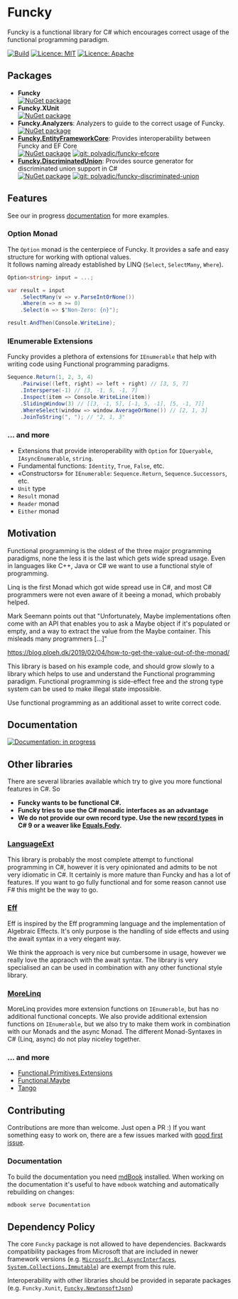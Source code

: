 # Funcky

Funcky is a functional library for C# which encourages correct usage of the functional programming paradigm.

[![Build](https://github.com/polyadic/funcky/workflows/Build/badge.svg)](https://github.com/messerli-informatik-ag/funcky/actions?query=workflow%3ABuild)
[![Licence: MIT](https://img.shields.io/badge/licence-MIT-green)](https://raw.githubusercontent.com/polyadic/funcky/main/LICENSE-MIT)
[![Licence: Apache](https://img.shields.io/badge/licence-Apache-green)](https://raw.githubusercontent.com/polyadic/funcky/main/LICENSE-Apache)

## Packages

* **Funcky** \
  [![NuGet package](https://buildstats.info/nuget/Funcky)](https://www.nuget.org/packages/Funcky)
* **Funcky.XUnit** \
  [![NuGet package](https://buildstats.info/nuget/Funcky.XUnit)](https://www.nuget.org/packages/Funcky.XUnit)
* **Funcky.Analyzers**: Analyzers to guide to the correct usage of Funcky. \
  [![NuGet package](https://buildstats.info/nuget/Funcky.Analyzers)](https://www.nuget.org/packages/Funcky.Analyzers)
* **[Funcky.EntityFrameworkCore](https://github.com/polyadic/funcky-efcore)**: Provides interoperability between Funcky and EF Core \
  [![NuGet package](https://buildstats.info/nuget/Funcky.EntityFrameworkCore)](https://www.nuget.org/packages/Funcky.EntityFrameworkCore)
  [![git: polyadic/funcky-efcore](https://img.shields.io/badge/git-polyadic%2Ffuncky--efcore-blue)](https://github.com/polyadic/funcky-efcore)
* **[Funcky.DiscriminatedUnion](https://github.com/polyadic/funcky-discriminated-union)**: Provides source generator for discriminated union support in C# \
  [![NuGet package](https://buildstats.info/nuget/Funcky.DiscriminatedUnion)](https://www.nuget.org/packages/Funcky.DiscriminatedUnion)
  [![git: polyadic/funcky-discriminated-union](https://img.shields.io/badge/git-polyadic%2Ffuncky--discriminated--union-blue)](https://github.com/polyadic/funcky-discriminated-union)

## Features

See our in progress [documentation](https://polyadic.github.io/funcky/) for more examples.

### Option Monad

The `Option` monad is the centerpiece of Funcky. It provides a safe and easy structure for working with optional values. \
It follows naming already established by LINQ (`Select`, `SelectMany`, `Where`).

```cs
Option<string> input = ...;

var result = input
    .SelectMany(v => v.ParseIntOrNone())
    .Where(n => n >= 0)
    .Select(n => $"Non-Zero: {n}");

result.AndThen(Console.WriteLine);
```

### IEnumerable Extensions

Funcky provides a plethora of extensions for `IEnumerable` that help with writing code using Functional programming paradigms.

```cs
Sequence.Return(1, 2, 3, 4)
    .Pairwise((left, right) => left + right) // [3, 5, 7]
    .Intersperse(-1) // [3, -1, 5, -1, 7]
    .Inspect(item => Console.WriteLine(item))
    .SlidingWindow(3) // [[3, -1, 5], [-1, 5, -1], [5, -1, 7]]
    .WhereSelect(window => window.AverageOrNone()) // [2, 1, 3]
    .JoinToString(", "); // "2, 1, 3"
```

### … and more

* Extensions that provide interoperability with `Option` for `IQueryable`, `IAsyncEnumerable`, `string`.
* Fundamental functions: `Identity`, `True`, `False`, etc.
* «Constructors» for `IEnumerable`: `Sequence.Return`, `Sequence.Successors`, etc.
* `Unit` type
* `Result` monad
* `Reader` monad
* `Either` monad

## Motivation

Functional programming is the oldest of the three major programming paradigms, none the less it is the last which gets wide spread usage. Even in languages like C++, Java or C# we want to use a functional style of programming.

Linq is the first Monad which got wide spread use in C#, and most C# programmers were not even aware of it beeing a monad, which probably helped.

Mark Seemann points out that "Unfortunately, Maybe implementations often come with an API that enables you to ask a Maybe object if it's populated or empty, and a way to extract the value from the Maybe container. This misleads many programmers [...]"

https://blog.ploeh.dk/2019/02/04/how-to-get-the-value-out-of-the-monad/

This library is based on his example code, and should grow slowly to a library which helps to use and understand the Functional programming paradigm. Functional programming is side-effect free and the strong type system can be used to make illegal state impossible.

Use functional programming as an additional asset to write correct code.

## Documentation

[![Documentation: in progress](https://img.shields.io/badge/documentation-in%20progress-orange)](https://polyadic.github.io/funcky/)

## Other libraries

There are several libraries available which try to give you more functional features in C#. So

* **Funcky wants to be functional C#.**
* **Funcky tries to use the C# monadic interfaces as an advantage**
* **We do not provide our own record type. Use the new [record types] in C# 9 or a weaver like [Equals.Fody].**

### [LanguageExt](https://github.com/louthy/language-ext)

This library is probably the most complete attempt to functional programming in C#, however it is very opinionated and admits to be not very idiomatic in C#. It certainly is more mature than Funcky and has a lot of features. If you want to go fully functional and for some reason cannot use F# this might be the way to go.

### [Eff](https://github.com/nessos/Eff)

Eff is inspired by the Eff programming language and the implementation of Algebraic Effects. It's only purpose is the handling of side effects and using the await syntax in a very elegant way.

We think the approach is very nice but cumbersome in usage, however we really love the appraoch with the await syntax. The library is very specialised an can be used in combination with any other functional style library.

### [MoreLinq](https://github.com/morelinq/MoreLINQ/)

MoreLinq provides more extension functions on `IEnumerable`, but has no additional functional concepts. We also provide additional extension functions on `IEnumerable`, but we also try to make them work in combination with our Monads and the async Monad. The different Monad-Syntaxes in C# (Linq, async) do not play niceley together.

### … and more

* [Functional.Primitives.Extensions](https://github.com/JohannesMoersch/Functional)
* [Functional.Maybe](https://github.com/AndreyTsvetkov/Functional.Maybe)
* [Tango](https://github.com/gabrielschade/tango)

## Contributing

Contributions are more than welcome. Just open a PR :)
If you want something easy to work on, there are a few issues marked with [good first issue].

### Documentation

To build the documentation you need [mdBook] installed.
When working on the documentation it's useful to have `mdbook` watching and automatically rebuilding on changes:

```bash
mdbook serve Documentation
```

## Dependency Policy

The core `Funcky` package is not allowed to have dependencies. Backwards compatibility packages from Microsoft that are included in
newer framework versions (e.g. [`Microsoft.Bcl.AsyncInterfaces`], [`System.Collections.Immutable`]) are exempt from this rule.

Interoperability with other libraries should be provided in separate packages (e.g. `Funcky.Xunit`, [`Funcky.NewtonsoftJson`])


[good first issue]: https://github.com/polyadic/funcky/labels/good%20first%20issue
[mdBook]: https://github.com/rust-lang/mdBook
[`Funcky.NewtonsoftJson`]: https://github.com/polyadic/funcky-newtonsoftjson
[`Microsoft.Bcl.AsyncInterfaces`]: https://www.nuget.org/packages/Microsoft.Bcl.AsyncInterfaces
[`System.Collections.Immutable`]: https://www.nuget.org/packages/System.Collections.Immutable
[record types]: https://docs.microsoft.com/en-us/dotnet/csharp/tutorials/exploration/records
[Equals.Fody]: https://github.com/Fody/Equals
